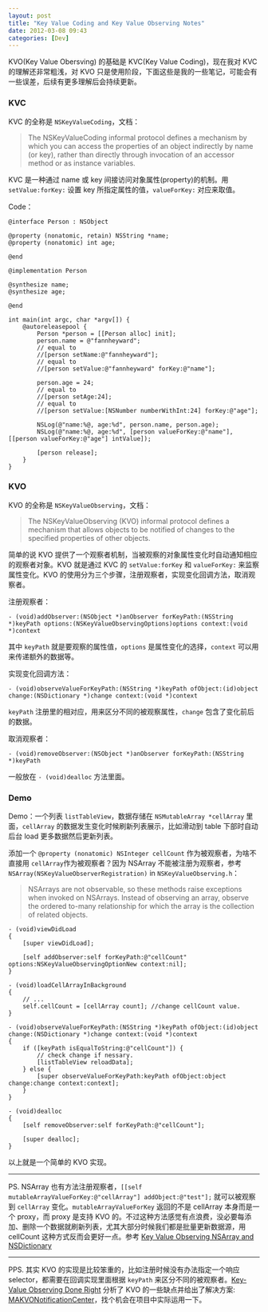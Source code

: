 ```yaml
---
layout: post
title: "Key Value Coding and Key Value Observing Notes"
date: 2012-03-08 09:43
categories: [Dev]
---
```


KVO(Key Value Obersving) 的基础是 KVC(Key Value Coding)，现在我对 KVC 的理解还非常粗浅，对 KVO 只是使用阶段，下面这些是我的一些笔记，可能会有一些误差，后续有更多理解后会持续更新。

### KVC

KVC 的全称是 `NSKeyValueCoding`，文档：

> The NSKeyValueCoding informal protocol defines a mechanism by which you can access the properties of an object indirectly by name (or key), rather than directly through invocation of an accessor method or as instance variables.

KVC 是一种通过 name 或 key 间接访问对象属性(property)的机制。用 `setValue:forKey:` 设置 key 所指定属性的值，`valueForKey:` 对应来取值。

Code：

```objc
@interface Person : NSObject

@property (nonatomic, retain) NSString *name;
@property (nonatomic) int age;

@end

@implementation Person

@synthesize name;
@synthesize age;

@end

int main(int argc, char *argv[]) {
    @autoreleasepool {
        Person *person = [[Person alloc] init];
        person.name = @"fannheyward";
        // equal to
        //[person setName:@"fannheyward"];
        // equal to
        //[person setValue:@"fannheyward" forKey:@"name"];

        person.age = 24;
        // equal to
        //[person setAge:24];
        // equal to
        //[person setValue:[NSNumber numberWithInt:24] forKey:@"age"];

        NSLog(@"name:%@, age:%d", person.name, person.age);
        NSLog(@"name:%@, age:%d", [person valueForKey:@"name"], [[person valueForKey:@"age"] intValue]);

        [person release];
    }
}
```

### KVO

KVO 的全称是 `NSKeyValueObserving`，文档：

> The NSKeyValueObserving (KVO) informal protocol defines a mechanism that allows objects to be notified of changes to the specified properties of other objects.

简单的说 KVO 提供了一个观察者机制，当被观察的对象属性变化时自动通知相应的观察者对象。KVO 就是通过 KVC 的 `setValue:forKey` 和 `valueForKey:` 来监察属性变化。KVO 的使用分为三个步骤，注册观察者，实现变化回调方法，取消观察者。

注册观察者：

```objc
- (void)addObserver:(NSObject *)anObserver forKeyPath:(NSString *)keyPath options:(NSKeyValueObservingOptions)options context:(void *)context
```

其中 `keyPath` 就是要观察的属性值，`options` 是属性变化的选择，`context` 可以用来传递额外的数据等。

实现变化回调方法：

```objc
- (void)observeValueForKeyPath:(NSString *)keyPath ofObject:(id)object change:(NSDictionary *)change context:(void *)context
```

`keyPath` 注册里的相对应，用来区分不同的被观察属性，`change` 包含了变化前后的数据。

取消观察者：

```objc
- (void)removeObserver:(NSObject *)anObserver forKeyPath:(NSString *)keyPath
```

一般放在 `- (void)dealloc` 方法里面。

### Demo

Demo：一个列表 `listTableView`，数据存储在 `NSMutableArray *cellArray` 里面，`cellArray` 的数据发生变化时候刷新列表展示，比如滑动到 table 下部时自动后台 load 更多数据然后更新列表。

添加一个 `@property (nonatomic) NSInteger cellCount` 作为被观察者，为啥不直接用 `cellArray`作为被观察者？因为 NSArray 不能被注册为观察者，参考 `NSArray(NSKeyValueObserverRegistration)` in `NSKeyValueObserving.h`：

> NSArrays are not observable, so these methods raise exceptions when invoked on NSArrays. Instead of observing an array, observe the ordered to-many relationship for which the array is the collection of related objects.

```objc
- (void)viewDidLoad
{
    [super viewDidLoad];

    [self addObserver:self forKeyPath:@"cellCount" options:NSKeyValueObservingOptionNew context:nil];
}

- (void)loadCellArrayInBackground
{
    // ...
    self.cellCount = [cellArray count]; //change cellCount value.
}

- (void)observeValueForKeyPath:(NSString *)keyPath ofObject:(id)object change:(NSDictionary *)change context:(void *)context
{
    if ([keyPath isEqualToString:@"cellCount"]) {
        // check change if nessary.
        [listTableView reloadData];
    } else {
        [super observeValueForKeyPath:keyPath ofObject:object change:change context:context];
    }
}

- (void)dealloc
{
    [self removeObserver:self forKeyPath:@"cellCount"];

    [super dealloc];
}
```

以上就是一个简单的 KVO 实现。

----

PS. NSArray 也有方法注册观察者，`[[self mutableArrayValueForKey:@"cellArray"] addObject:@"test"];` 就可以被观察到 `cellArray` 变化。`mutableArrayValueForKey` 返回的不是 cellArray 本身而是一个 proxy，而 proxy 是支持 KVO 的。不过这种方法感觉有点浪费，没必要每添加、删除一个数据就刷新列表，尤其大部分时候我们都是批量更新数据源，用 cellCount 这种方式反而会更好一点。参考 [Key Value Observing NSArray and NSDictionary][1]

---

PPS. 其实 KVO 的实现是比较笨重的，比如注册时候没有办法指定一个响应 selector，都需要在回调实现里面根据 `keyPath` 来区分不同的被观察者。[Key-Value Observing Done Right][2] 分析了 KVO 的一些缺点并给出了解决方案: [MAKVONotificationCenter][3]，找个机会在项目中实际运用一下。

[1]:http://streetsaheadllc.com/article/key-value-observing-nsarray-and-nsdictionary
[2]:http://www.mikeash.com/pyblog/key-value-observing-done-right.html
[3]:https://github.com/mikeash/MAKVONotificationCenter

